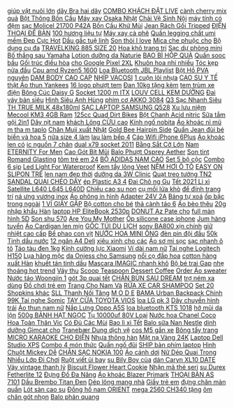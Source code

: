 [ giúp vật nuôi lớn](https://cuahang4.github.io/p0/102/483/1kg-sieu-vo-beo-heo-lon-cho-kich-thich-tang-trong-sieu-nac-no-mong-bung-dui-giup-vat-nuoi-lon-nhanh-mua-hang-online/) [ dây Bra hai dây](https://cuahang4.github.io/p0/106/124/ao-hai-day-bra-hai-day-sexy-dang-dai-mua-hang-online/) [COMBO KHÁCH ĐẶT LIVE](https://cuahang4.github.io/p0/103/399/combo-khach-dat-live-mua-hang-online/) [ cành cherry mix quả](https://cuahang4.github.io/p0/112/657/canh-cherry-mix-qua-thong-mua-hang-online/) [ Bột Thông Bồn Cầu](https://cuahang4.github.io/p0/106/966/bot-thong-bon-cau-combo-2-hop-thong-cong-nhat-ban-thong-bon-cau-lavabo-bon-rua-bat-cuc-manh-thong-mua-hang-online/) [ Máy xay Osaka Nhật](https://cuahang4.github.io/p0/101/446/may-xay-osaka-nhat-ban-mua-hang-online/) [ Chải Vệ Sinh Nội](https://cuahang4.github.io/p0/108/780/sgcb-ban-chai-ve-sinh-noi-that-sggd237-mua-hang-online/) [ máy tính có đệm](https://cuahang4.github.io/p0/105/74/tam-lot-chuot-may-tinh-co-dem-gac-tay-tien-dung-mua-hang-online/) [ sạc Molicel 21700 P42A](https://cuahang4.github.io/p0/104/825/p20-pin-sac-molicel-21700-p42a-4200mah-45a-mua-hang-online/) [ Bồn Cầu Khử Mùi](https://cuahang4.github.io/p0/113/252/gel-thom-khu-trung-bon-cau-gel-ve-sinh-bon-cau-khu-mui-diet-khuan-toilet-mua-hang-online/) [ Jean Rách Gối Tripped](https://cuahang4.github.io/p0/108/784/quan-jean-rach-goi-tripped-unisex-mua-hang-online/) [ ĐIỆN THOẠI ĐỂ BÀN](https://cuahang4.github.io/p0/110/540/gia-do-dien-thoai-de-ban-kep-2-dien-thoai-livestream-co-den-led-sieu-ben-mua-hang-online/) [ 100 hương liệu tự](https://cuahang4.github.io/p0/110/910/bot-tra-xanh-matcha-nguyen-chat-100-huong-lieu-tu-nhien-lam-banh-dap-mat-pha-che-do-uong-i-kho-thao-duoc-24h-mua-hang-online/) [Máy xay cà phê](https://cuahang4.github.io/p0/100/588/may-xay-ca-phe-mua-hang-online/) [Quần legging chất umi](https://cuahang4.github.io/p0/112/46/quan-legging-chat-umi-mua-hang-online/) [ mềm Đẹp Cực Hot](https://cuahang4.github.io/p0/108/720/tui-tote-vai-canvas-mem-dep-cuc-hot-co-khoa-mieng-dung-vua-a4-mua-hang-online/) [Dầu gấc tuệ linh](https://cuahang4.github.io/p0/100/483/dau-gac-tue-linh-mua-hang-online/) [ Son thỏi I love](https://cuahang4.github.io/p0/100/431/son-thoi-i-love-revolution-lip-greek-mua-hang-online/) [ Mica che phuộc cho](https://cuahang4.github.io/p0/112/469/mica-che-phuoc-cho-xe-may-mua-hang-online/) [ Bộ dụng cụ đa](https://cuahang4.github.io/p0/105/857/bo-dung-cu-da-nang-mua-hang-online/) [ TRAVELKING 885 SIZE 20](https://cuahang4.github.io/p0/108/431/vali-travelking-885-size-20-xanh-than-mua-hang-online/) [ Hoa khô trang trí](https://cuahang4.github.io/p0/106/153/hoa-kho-trang-tri-mong-tay-mua-hang-online/) [Sạc dự phòng mini](https://cuahang4.github.io/p0/106/543/sac-du-phong-mini-mua-hang-online/) [Bố thắng sau Yamaha](https://cuahang4.github.io/p0/101/387/bo-thang-sau-yamaha-mua-hang-online/) [Lotion dưỡng da Naturie](https://cuahang4.github.io/p0/112/335/lotion-duong-da-naturie-mua-hang-online/) [ BAO BÌ HỘP QUÀ](https://cuahang4.github.io/p0/107/115/day-giay-nhu-kim-trang-tri-day-ruy-bang-dong-goi-bao-bi-hop-qua-dao-cu-phu-kien-trang-tri-dg-0001-mua-hang-online/) [Quần sooc bầu](https://cuahang4.github.io/p0/109/89/quan-sooc-bau-mua-hang-online/) [Gối trúc điều hòa](https://cuahang4.github.io/p0/106/258/goi-truc-dieu-hoa-mua-hang-online/) [ cho Google Pixel 2XL](https://cuahang4.github.io/p0/100/981/kinh-cuong-luc-4d-cho-google-pixel-2xl-full-man-hinh-mua-hang-online/) [ Khuôn hoa nhí nhiều](https://cuahang4.github.io/p0/105/159/khuon-hoa-nhi-nhieu-loai-mua-hang-online/) [ Tóc kẹp nửa đầu](https://cuahang4.github.io/p0/105/284/toc-kep-nua-dau-gon-song-cao-cap-anh-that-mua-hang-online/) [Cpu amd Ryzen5 1600](https://cuahang4.github.io/p0/109/810/cpu-amd-ryzen5-1600-mua-hang-online/) [ Loa Bluetooth JBL Playlist](https://cuahang4.github.io/p0/105/945/ma-11elsale-hoan-7-don-300k-loa-bluetooth-jbl-playlist-30w-chinh-hang-mua-hang-online/) [ Bột Hồ PVA nguyên](https://cuahang4.github.io/p0/111/551/bot-ho-pva-nguyen-lieu-slime-100gr-mua-hang-online/) [DAM BODY CAO CAP](https://cuahang4.github.io/p0/105/702/dam-body-cao-cap-mua-hang-online/) [NHÍP VACOSI](https://cuahang4.github.io/p0/106/402/nhip-vacosi-mua-hang-online/) [ 1 cuộn lõi nhựa](https://cuahang4.github.io/p0/102/680/bang-dinh-opp-1kg1-cuon-loi-nhua-5mm-mau-trang-trongvang-ducvang-chanh-mua-hang-online/) [ CAO SU Y TẾ](https://cuahang4.github.io/p0/0/3/hang-chinh-hang-gang-tay-cao-su-y-te-vglove-thung-10-hop-mua-hang-online/) [ thật Áo thun Yankees](https://cuahang4.github.io/p0/105/961/anh-that-ao-thun-yankees-logo-den-do-mua-hang-online/) [ 16 logo phượt tem](https://cuahang4.github.io/p0/106/465/16-logo-phuot-tem-xe-phan-quang-mua-hang-online/) [ Đan 10kg tặng kèm](https://cuahang4.github.io/p0/108/330/1-chiec-vot-cau-long-khung-cacbon-dan-10kg-tang-kem-bao-vot-va-quan-can-mua-hang-online/) [ tem trùm xe điện](https://cuahang4.github.io/p0/104/760/tem-trum-xe-dien-133s-38-mua-hang-online/) [ Bông Cúc Daisy G](https://cuahang4.github.io/p0/103/22/ao-thun-cotton-nam-nu-bong-cuc-daisy-g-dragon-unisex-mua-hang-online/) [ Socket 1200 m ITX](https://cuahang4.github.io/p0/112/254/mainboard-gigabyte-b560i-aorus-pro-ax-intel-h560-socket-1200-m-itx-2-khe-ram-ddr4-mua-hang-online/) [ LOUV CELL KEM DƯỠNG](https://cuahang4.github.io/p0/100/424/louv-cell-kem-duong-the-trang-da-body-louv-cell-han-quoc-250-ml-mua-hang-online/) [ Đai váy bản siêu](https://cuahang4.github.io/p0/104/847/dai-vay-ban-sieu-to-mua-hang-online/) [ Hình Siêu Anh Hùng](https://cuahang4.github.io/p0/102/84/moc-khoa-avenger-hinh-sieu-anh-hung-marvel-mua-hang-online/) [ phím cơ AKKO 3084](https://cuahang4.github.io/p0/109/600/ma-11elsale-hoan-7-xu-don-300k-ban-phim-co-akko-3084-black-pink-cong-nghe-hotswap-foam-tieu-am-hang-chinh-hang-mua-hang-online/) [ Q3 Sạc Nhanh Siêu](https://cuahang4.github.io/p0/108/292/sac-du-phong-mini-q3-sac-nhanh-sieu-10000mah-den-led-chu-so-3-cong-dau-vao-android-lightningtype-c2-cong-dau-ra-usb-mua-hang-online/) [ TH TRUE MILK 48x180ml](https://cuahang4.github.io/p0/112/89/thung-sua-th-true-milk-48x180ml-yogurt-sua-hat-mua-hang-online/) [ SẠC LAPTOP SAMSUNG Q528](https://cuahang4.github.io/p0/112/3/sac-laptop-samsung-q528-np-q528-mua-hang-online/) [Xu lưu niệm](https://cuahang4.github.io/p0/102/620/xu-luu-niem-mua-hang-online/) [ Mecool KM3 4GB Ram](https://cuahang4.github.io/p0/103/398/android-tv-box-mecool-km3-4gb-ram-64gb-bo-nho-trong-atv-9-chinh-chu-nhu-mibox-mua-hang-online/) [ 125cc Quad Dirt Bikes](https://cuahang4.github.io/p0/108/415/phu-kien-cho-xe-50cc-125cc-quad-dirt-bikes-atv-mua-hang-online/) [ Bột Chanh Acid nitric](https://cuahang4.github.io/p0/102/971/bot-chanh-acid-nitric-dung-ve-sinh-may-ion-kiem-mua-hang-online/) [ Sữa tắm gội 2in1](https://cuahang4.github.io/p0/102/615/sua-tam-goi-2in1-wesser-mua-hang-online/) [Dây nịt nam](https://cuahang4.github.io/p0/101/964/day-nit-nam-mua-hang-online/) [ khách Lông CỪU cao](https://cuahang4.github.io/p0/100/735/tham-trai-san-phong-ngu-phong-khach-long-cuu-cao-caploai-de-cao-su-day-an-toan-cho-be-15-mau-mua-hang-online/) [Kính ngố nobita](https://cuahang4.github.io/p0/107/801/kinh-ngo-nobita-mua-hang-online/) [ Áo khoác nỉ mũ](https://cuahang4.github.io/p0/104/117/ao-khoac-ni-mu-adidas-mua-hang-online/) [ m tha m taplo](https://cuahang4.github.io/p0/112/726/tam-tham-taplo-ecosport-2018-mua-hang-online/) [Chăn Muji xuất Nhật](https://cuahang4.github.io/p0/110/182/chan-muji-xuat-nhat-mua-hang-online/) [ Gold Bee Hairpin Side](https://cuahang4.github.io/p0/112/754/cool-girl-hair-accessories-gold-bee-hairpin-side-clip-mua-hang-online/) [ Quần Jean đùi bé](https://cuahang4.github.io/p0/108/756/quan-jean-dui-be-trai-zara-mua-hang-online/) [ biển và hoa 5](https://cuahang4.github.io/p0/103/526/vong-tay-sao-bien-va-hoa-5-canh-mua-hang-online/) [ nửa size 4 làm](https://cuahang4.github.io/p0/109/899/trai-nua-size-4-lam-hoa-dau-mua-hang-online/) [ lau làm bếp 4](https://cuahang4.github.io/p0/105/395/khan-lau-lam-bep-4-chiec-torvfly-ikea-chinh-hang-co-san-mua-hang-online/) [Cáp Wifi iPhone 6Plus](https://cuahang4.github.io/p0/103/668/cap-wifi-iphone-6plus-mua-hang-online/) [ Áo khoác len có](https://cuahang4.github.io/p0/113/213/ao-khoac-len-co-mu-mua-hang-online/) [ ic nguồn 7 chân](https://cuahang4.github.io/p0/101/171/5-con-ic-nguon-7-chan-tyn267-mua-hang-online/) [ dual x79 socket 2011](https://cuahang4.github.io/p0/104/918/main-dual-x79-socket-2011-sever-mua-hang-online/) [ Bằng Sắt Cỡ Lớn](https://cuahang4.github.io/p0/109/225/thung-dung-rac-jujiajia-bang-sat-co-lon-loai-day-mua-hang-online/) [ Nam ETERNITY For Men](https://cuahang4.github.io/p0/107/130/hang-auth-nuoc-hoa-nam-eternity-for-men-edt-100ml-mua-hang-online/) [ Cao Gót Bít Mũi](https://cuahang4.github.io/p0/100/539/giay-cao-got-bit-mui-thoi-trang-mua-hang-online/) [ Balo Phượt Osprey Aether](https://cuahang4.github.io/p0/110/583/balo-phuot-osprey-aether-ag-70-mua-hang-online/) [ Son tint Romand Glasting](https://cuahang4.github.io/p0/101/714/son-tint-romand-glasting-water-tint-ver-moi-mua-hang-online/) [ tôm trẻ em 24](https://cuahang4.github.io/p0/110/418/mi-tom-tre-em-24-goi-mua-hang-online/) [ BỘ ADIDAS NAM CAO](https://cuahang4.github.io/p0/100/275/bo-adidas-nam-cao-cap-mua-hang-online/) [ Set 5 bộ cộc](https://cuahang4.github.io/p0/100/544/set-5-bo-coc-tay-cho-be-mua-hang-online/) [Combo 6 sịp](https://cuahang4.github.io/p0/102/923/combo-6-sip-mua-hang-online/) [ Led Light For Waterproof](https://cuahang4.github.io/p0/105/837/bicycle-led-light-for-waterproof-warning-mua-hang-online/) [ Kem tẩy lông Veet](https://cuahang4.github.io/p0/106/665/kem-tay-long-veet-100ml-mua-hang-online/) [NỆM HƠI Ô TÔ](https://cuahang4.github.io/p0/111/247/nem-hoi-o-to-mua-hang-online/) [ EASY ON SLIPON TRẺ](https://cuahang4.github.io/p0/103/902/giay-vai-easy-on-slipon-tre-em-mua-hang-online/) [ len nam đẹp thời](https://cuahang4.github.io/p0/106/954/ao-len-nam-dep-thoi-trang-mua-hang-online/) [ dưỡng da 3W Clinic](https://cuahang4.github.io/p0/111/619/kem-duong-da-3w-clinic-trang-mua-hang-online/) [ Quạt treo tường TN2](https://cuahang4.github.io/p0/108/798/quat-treo-tuong-tn2-lifan-mua-hang-online/) [ SANDAL QUAI CHÉO DÂY](https://cuahang4.github.io/p0/107/477/sandal-quai-cheo-day-manh-nas188-mua-hang-online/) [ ép Plastic A3 4](https://cuahang4.github.io/p0/109/668/may-ep-plastic-a3-4-lo-do-mua-hang-online/) [ Đai Chô ng Gu](https://cuahang4.github.io/p0/102/936/dai-chong-gu-lung-mua-hang-online/) [ Tết 2021 Lì xì](https://cuahang4.github.io/p0/102/686/chon-mau-combo-20-chiec-li-xi-truyen-thong-tet-2021-li-xi-nam-tan-suu-mua-hang-online/) [ Satellite L640 L645 L640D](https://cuahang4.github.io/p0/103/130/pin-laptop-toshiba-satellite-l640-l645-l640d-l645d-mua-hang-online/) [ Chiếu cao su non](https://cuahang4.github.io/p0/103/972/chieu-cao-su-non-cho-be-mua-hang-online/) [ cụ mồi lửa khò](https://cuahang4.github.io/p0/110/170/kho-gas-cac-loai-kho-gas-mini-cong-nghiep-dung-cu-moi-lua-kho-nhiet-mua-hang-online/) [ để đính trang trí](https://cuahang4.github.io/p0/105/892/hop-kim-cuong-gia-lap-lanh-mau-sac-pha-le-dung-de-dinh-trang-tri-mong-mua-hang-online/) [ ná ưng vương inox](https://cuahang4.github.io/p0/111/345/na-ung-vuong-inox-cnc-mua-hang-online/) [ Áo phông in hình](https://cuahang4.github.io/p0/110/787/ao-phong-in-hinh-mickey-canifa-mua-hang-online/) [Adapter 24V 2A](https://cuahang4.github.io/p0/112/239/adapter-24v-2a-mua-hang-online/) [Bảng tự xoá](https://cuahang4.github.io/p0/101/609/bang-tu-xoa-mua-hang-online/) [ ốp bậc trong ngoài](https://cuahang4.github.io/p0/100/71/op-bac-trong-ngoai-attrage-mua-hang-online/) [ 1 VỈ GIẤY GẬP](https://cuahang4.github.io/p0/104/426/1-vi-giay-gap-sao-mua-hang-online/) [ Bộ cotton cho bé](https://cuahang4.github.io/p0/100/66/bo-cotton-cho-be-tu-7-12kg-mua-hang-online/) [ thả cành táo 6](https://cuahang4.github.io/p0/101/264/den-tha-canh-tao-6-bong-den-tha-8-bong-mua-hang-online/) [Áo bèo thêu](https://cuahang4.github.io/p0/107/443/ao-beo-theu-mua-hang-online/) [ 20g nhập khẩu Hàn](https://cuahang4.github.io/p0/108/98/keo-dan-da-nang-keo-cao-cap-axia-031g-20g-nhap-khau-han-quoc-mua-hang-online/) [ laptop HP EliteBook 2530p](https://cuahang4.github.io/p0/104/451/pin-laptop-hp-elitebook-2530p-2540p-2510p-mua-hang-online/) [ DONUT Az Pate cho](https://cuahang4.github.io/p0/105/123/7-tang-1-mister-donut-az-pate-cho-meo-mua-hang-online/) [ full màn hình 5D](https://cuahang4.github.io/p0/106/122/samsung-galaxy-a7-2018-kinh-cuong-luc-full-keo-full-man-hinh-5d-cao-cap-mua-hang-online/) [Son shu 570](https://cuahang4.github.io/p0/106/661/son-shu-570-mua-hang-online/) [ Are You My Mother](https://cuahang4.github.io/p0/108/623/sach-me-co-phai-la-me-cua-con-are-you-my-mother-song-ngu-anh-viet-mua-hang-online/) [ Ốp silicone case iphone](https://cuahang4.github.io/p0/105/366/op-silicone-case-iphone-7plus8plus-mua-hang-online/) [Jum hàng tuyển](https://cuahang4.github.io/p0/109/902/jum-hang-tuyen-mua-hang-online/) [ Áo Cardigan len mịn](https://cuahang4.github.io/p0/101/230/ao-cardigan-len-min-dang-dai-phong-cach-han-quoc-mua-hang-online/) [ GỐC TÚI DU LỊCH](https://cuahang4.github.io/p0/102/826/gia-tan-goc-tui-du-lich-han-quoce1663-hang-dep-gia-dep-mua-hang-online/) [ sony BA800 xịn chính](https://cuahang4.github.io/p0/110/784/pin-sony-ba800-xin-chinh-hang-mua-hang-online/) [ giữ nhiệt cao cấp](https://cuahang4.github.io/p0/103/791/freeship-balo-giu-nhiet-cao-cap-2-ngan-vcoool-mua-hang-online/) [Bể phao con vịt](https://cuahang4.github.io/p0/112/906/be-phao-con-vit-mua-hang-online/) [ NƯỚC HOA MINI ỐNG](https://cuahang4.github.io/p0/111/926/nuoc-hoa-mini-ong-2ml-mua-hang-online/) [đèn pin đội đầu](https://cuahang4.github.io/p0/103/718/den-pin-doi-dau-mua-hang-online/) [ 50k Tinh dầu nước](https://cuahang4.github.io/p0/101/555/ma-11lssale-giam-100-don-50k-tinh-dau-nuoc-hoa-tu-khuech-tan-lo-hoa-tinh-dau-de-phong-huong-diu-nhe-new-2021-mua-hang-online/) [ 12 ngăn A4 Deli](https://cuahang4.github.io/p0/104/362/cap-12-ngan-a4-deli-5556-mua-hang-online/) [ xiêu xinh cho các](https://cuahang4.github.io/p0/107/262/ba-lo-xieu-xinh-cho-cac-be-mua-hang-online/) [ Áo sơ mi sọc](https://cuahang4.github.io/p0/103/829/ao-so-mi-soc-dai-tay-mua-hang-online/) [ sạc nhanh ô tô](https://cuahang4.github.io/p0/113/386/tau-sac-nhanh-o-to-samsung-15w-2-cong-sac-ho-tro-sac-nhanh-15w-fullbox-nguyen-seal-mua-hang-online/) [Táo tàu đen 1kg](https://cuahang4.github.io/p0/102/556/tao-tau-den-1kg-mua-hang-online/) [ Kính cường lực Xiaomi](https://cuahang4.github.io/p0/103/340/kinh-cuong-luc-xiaomi-mi-pad-5-mi-pad-5-pro-trong-suot-bao-ve-man-hinh-mua-hang-online/) [ Ví dài nam nữ](https://cuahang4.github.io/p0/110/159/vi-dai-nam-nu-dap-van-phong-cach-sang-trong-tre-trung-bop-nam-da-pu-chong-nuoc-mua-hang-online/) [Tai nghe Logitech H150](https://cuahang4.github.io/p0/113/468/tai-nghe-logitech-h150-mua-hang-online/) [Lụa hãng mộc](https://cuahang4.github.io/p0/101/236/lua-hang-moc-mua-hang-online/) [ da Onjess cho Samsung](https://cuahang4.github.io/p0/100/301/bao-da-onjess-cho-samsung-galaxy-j4-plus-2018-mua-hang-online/) [ nổi cọ đắp hoa](https://cuahang4.github.io/p0/110/759/co-ve-hoa-noi-co-dap-hoa-bot-noi-3d-mua-hang-online/) [ cotton hàng xuất Hàn](https://cuahang4.github.io/p0/103/99/body-dai-tay-cho-be-trai-be-gai-bodysuit-lien-than-100-cotton-hang-xuat-han-slt04-mua-hang-online/) [ khuết tán tinh dầu](https://cuahang4.github.io/p0/107/536/may-phun-suong-khuet-tan-tinh-dau-baseus-mua-hang-online/) [ Mascara IMAGIC nhanh khô](https://cuahang4.github.io/p0/111/430/mascara-imagic-nhanh-kho-chong-tham-nuoc-lau-troi-033g-mua-hang-online/) [Bộ bé trai Gap](https://cuahang4.github.io/p0/107/529/bo-be-trai-gap-mua-hang-online/) [ nhẹ thoáng hot trend](https://cuahang4.github.io/p0/100/485/giay-nam-sneaker-nam-chat-lieu-luoi-nhe-thoang-hot-trend-2021-pettino-sn03-mua-hang-online/) [Váy thu](https://cuahang4.github.io/p0/108/296/vay-thu-mua-hang-online/) [ Scoop Teaspoon Dessert Coffee](https://cuahang4.github.io/p0/110/813/scoop-teaspoon-dessert-coffee-snack-spoon-mua-hang-online/) [Order Áo sweater](https://cuahang4.github.io/p0/105/851/order-ao-sweater-mua-hang-online/) [ Nước táo Woongjin 1](https://cuahang4.github.io/p0/107/354/nuoc-tao-woongjin-15l-mua-hang-online/) [ gót 3p quai tết](https://cuahang4.github.io/p0/102/580/dep-got-3p-quai-tet-gtt2p-mua-hang-online/) [ CHẮN BÙN SAU DREAM](https://cuahang4.github.io/p0/101/563/chan-bun-sau-dream-lun-mua-hang-online/) [ trợ ném xa dùng](https://cuahang4.github.io/p0/111/21/bo-10-hat-gao-than-ky-ho-tro-nem-xa-dung-de-choi-tot-cho-cac-con-moi-nhe-mua-hang-online/) [ Đồ chơi trẻ em](https://cuahang4.github.io/p0/102/890/do-choi-tre-em-thiet-xa-chien-than-mua-hang-online/) [ Trang Cho Nam Và](https://cuahang4.github.io/p0/109/350/kinh-mat-gong-tron-thoi-trang-cho-nam-va-nu-mua-hang-online/) [ RỬA XE CAR SHAMPOO](https://cuahang4.github.io/p0/101/326/sale-nuoc-rua-xe-car-shampoo-1l-re-vo-dich-mua-hang-online/) [ Set 20 Shopkins khác](https://cuahang4.github.io/p0/102/53/set-20-shopkins-khac-nhau-mua-hang-online/) [ SLL Thanh Nối Tăng](https://cuahang4.github.io/p0/111/409/chuyen-si-sll-thanh-noi-tang-size-dai-latex-loai-25-cm-va-29cm-tang-duoc-6cm-mua-hang-online/) [ M O D E](https://cuahang4.github.io/p0/107/922/son-kem-li-cao-cap-mode-matte-lip-cream-mua-hang-online/) [ BAMA Urban Backpack Chính](https://cuahang4.github.io/p0/101/931/balo-bama-urban-backpack-chinh-hang-chong-nuoc-co-ngan-laptop-mua-hang-online/) [ 99K Tai nghe Somic](https://cuahang4.github.io/p0/112/671/freeship-99k-tai-nghe-somic-g925-mua-hang-online/) [ TAY CỬA TOYOTA VIOS](https://cuahang4.github.io/p0/100/671/op-tay-cua-toyota-vios-2018-2019-mua-hang-online/) [loa LG pk 3](https://cuahang4.github.io/p0/105/841/loa-lg-pk-3-mua-hang-online/) [ Dây chuyền hình trái](https://cuahang4.github.io/p0/112/374/ma-11fashionsale1-giam-10k-don-50k-day-chuyen-hinh-trai-tim-nho-cho-nu-mua-hang-online/) [ Áo thun nam nữ](https://cuahang4.github.io/p0/106/937/ao-thun-nam-nu-cao-cap-at-a30-mua-hang-online/) [Nắp Lưng Oppo A5S](https://cuahang4.github.io/p0/102/997/nap-lung-oppo-a5s-mua-hang-online/) [loa bluetooth KTS 1018](https://cuahang4.github.io/p0/100/46/loa-bluetooth-kts-1018-mua-hang-online/) [ hở mũi da lộn](https://cuahang4.github.io/p0/105/812/boot-ho-mui-da-lon-got-vuong-mua-hang-online/) [500g BÁNH HẠT NGỌC](https://cuahang4.github.io/p0/106/113/500g-banh-hat-ngoc-mua-hang-online/) [ Tụ 10000uf 80V Loại](https://cuahang4.github.io/p0/105/196/tu-10000uf-80v-loai-tot-k-11-mua-hang-online/) [ Nước hoa Chanel Coco](https://cuahang4.github.io/p0/102/487/nuoc-hoa-chanel-coco-mademoiselle-edp-mua-hang-online/) [ Hoa Toàn Thân Vic](https://cuahang4.github.io/p0/100/134/xit-thom-nuoc-hoa-toan-than-vic-250ml-mua-hang-online/) [ Có Đủ Các Mùi](https://cuahang4.github.io/p0/103/749/bot-pudding-rau-cau-banh-plan-mira-co-du-cac-mui-goi-1kg-mua-hang-online/) [Bao lì xì Tết](https://cuahang4.github.io/p0/112/390/bao-li-xi-tet-mua-hang-online/) [Balo sữa Nan Nestle](https://cuahang4.github.io/p0/107/251/balo-sua-nan-nestle-mua-hang-online/) [ dinh dưỡng Gimcat cho](https://cuahang4.github.io/p0/108/495/gel-dinh-duong-gimcat-cho-meo-50g-du-loai-mua-hang-online/) [ Tranebær Dung dịch vệ](https://cuahang4.github.io/p0/106/633/asan-intimvask-tranebaer-dung-dich-ve-sinh-nauy-mua-hang-online/) [ cos M5 gắn xe](https://cuahang4.github.io/p0/104/339/bong-led-fa-cos-m5-gan-xe-may-432-mua-hang-online/) [Bông tẩy trang](https://cuahang4.github.io/p0/112/245/bong-tay-trang-mua-hang-online/) [ MICRO KARAOKE CHO ĐIỆN](https://cuahang4.github.io/p0/103/918/micro-karaoke-cho-dien-thoai-mua-hang-online/) [Nhựa thông hàn](https://cuahang4.github.io/p0/100/914/nhua-thong-han-mua-hang-online/) [ Mặt nạ Vàng 24K](https://cuahang4.github.io/p0/106/422/mat-na-vang-24k-gold-mask-mua-hang-online/) [ Laptop Dell Studio XPS](https://cuahang4.github.io/p0/101/508/ban-phim-laptop-dell-studio-xps-l502x-mua-hang-online/) [ Combo 4 món thức](https://cuahang4.github.io/p0/105/443/combo-4-mon-thuc-an-cho-soc-hamster-mua-hang-online/) [Quần ngố đũi](https://cuahang4.github.io/p0/111/650/quan-ngo-dui-mua-hang-online/) [ SHIP bàn phím laptop](https://cuahang4.github.io/p0/102/314/free-ship-ban-phim-laptop-hp-compaq-cq620-mua-hang-online/) [ Hình Chuột Mickey Dễ](https://cuahang4.github.io/p0/107/717/ao-thun-tay-ngan-in-hinh-chuot-mickey-de-thuong-mua-hang-online/) [CHÂN SẠC NOKIA 100](https://cuahang4.github.io/p0/111/88/chan-sac-nokia-100-mua-hang-online/) [Áo cánh dơi](https://cuahang4.github.io/p0/109/927/ao-canh-doi-mua-hang-online/) [ Nữ Dép Quai Trong](https://cuahang4.github.io/p0/103/350/dep-cao-got-nu-dep-quai-trong-7cm-got-son-mua-hang-online/) [ Nhiều Lớp Đi Chơi](https://cuahang4.github.io/p0/100/189/dam-voan-2-day-suong-sanmay-vay-babydoll-thiet-ke-cao-cap-nhieu-lop-di-choi-du-tiec-cuoi-sang-chanh-trang-den-vd042-mua-hang-online/) [ Ruột viết ủi bay](https://cuahang4.github.io/p0/107/816/ruot-viet-ui-bay-100-cay-mua-hang-online/) [ su Bily Boy của](https://cuahang4.github.io/p0/109/950/bao-cao-su-bily-boy-cua-duc-mua-hang-online/) [ dán Caryn XL10 DATE](https://cuahang4.github.io/p0/109/607/ta-dan-caryn-xl10-date-moi-mua-hang-online/) [Váy vintage thanh lý](https://cuahang4.github.io/p0/101/121/vay-vintage-thanh-ly-mua-hang-online/) [ Biscuit Flower Heart Cookie](https://cuahang4.github.io/p0/107/101/3pcs-diy-biscuit-flower-heart-cookie-cutter-mua-hang-online/) [ Nhận mã thẻ seri](https://cuahang4.github.io/p0/100/475/the-cao-mobifone-20k-nhan-ma-the-seri-trong-muc-chat-shopee-mua-hang-online/) [ su Durex Fetherlite 12](https://cuahang4.github.io/p0/110/151/bao-cao-su-durex-fetherlite-12-bao-mua-hang-online/) [ Đựng Đồ Đa Năng](https://cuahang4.github.io/p0/107/11/gio-sat-dung-do-da-nang-de-su-dung-mua-hang-online/) [Áo khoác Blazer Primark](https://cuahang4.github.io/p0/111/730/ao-khoac-blazer-primark-mua-hang-online/) [ THOẠI BÀN AS 7101](https://cuahang4.github.io/p0/112/80/dien-thoai-ban-as-7101-mau-den-hoac-mau-trang-uniden-mua-hang-online/) [ Dầu Brembo Titan Đen](https://cuahang4.github.io/p0/105/112/oc-dau-brembo-titan-den-1con-mua-hang-online/) [Dép lông mang nhà](https://cuahang4.github.io/p0/108/335/dep-long-mang-nha-mua-hang-online/) [Giầy trẻ em](https://cuahang4.github.io/p0/106/471/giay-tre-em-mua-hang-online/) [ đựng chăn màn quần](https://cuahang4.github.io/p0/110/181/set-3-tui-vai-oxford-dung-chan-man-quan-ao-co-lon-giao-mau-ngau-nhien-mua-hang-online/) [ Lót sàn cao su](https://cuahang4.github.io/p0/113/228/lot-san-cao-su-fadil-mua-hang-online/) [ Đồng hồ nam ORIENT](https://cuahang4.github.io/p0/101/122/dong-ho-nam-orient-ra-aa0916l19b-mua-hang-online/) [ mega 2560 CH340 tặng](https://cuahang4.github.io/p0/112/644/arduino-mega-2560-ch340-tang-kem-cap-mua-hang-online/) [ ôm chân gót nhọn](https://cuahang4.github.io/p0/110/509/giay-cao-got-cong-so-nu-mui-tron-basic-chat-da-bo-that-cao-cap-em-mem-om-chan-got-nhon-thanh-manh-cao-9cm-misho-1094-mua-hang-online/) [Balo phản quang](https://cuahang4.github.io/p0/102/644/balo-phan-quang-mua-hang-online/) 